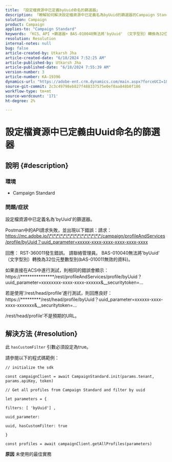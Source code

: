 ```yaml
---
title: 「設定檔資源中已定義byUuid命名的篩選器」
description: 「瞭解如何解決設定檔資源中已定義名為byUuid的篩選器的Campaign Standard問題。」
solution: Campaign
product: Campaign
applies-to: "Campaign Standard"
keywords: 「KCS、API +篩選器+ BAS-010040無法將'byUuid' （文字型別）轉換為32位元整數型別(bAS-010011無效的資料)」
resolution: Resolution
internal-notes: null
bug: false
article-created-by: Utkarsh Jha
article-created-date: "6/18/2024 7:52:25 AM"
article-published-by: Utkarsh Jha
article-published-date: "6/18/2024 7:55:39 AM"
version-number: 3
article-number: KA-19396
dynamics-url: "https://adobe-ent.crm.dynamics.com/main.aspx?forceUCI=1&pagetype=entityrecord&etn=knowledgearticle&id=b20cfcae-472d-ef11-840b-6045bd06eea5"
source-git-commit: 2c3c49798eb827f488337575e0ef0aa848b0f186
workflow-type: tm+mt
source-wordcount: '171'
ht-degree: 2%

---
```


# 設定檔資源中已定義由Uuid命名的篩選器

## 說明 {#description}


### <b>環境</b>

- Campaign Standard




### <b>問題/症狀</b>

設定檔資源中已定義名為&#39;byUuid&#39;的篩選器。

Postman中的API請求失敗，並出現以下錯誤：請求： https://mc.adobe.io/\*\*\*\*\*\*\*\*\*\*\*\*\*\*\*/campaign/profileAndServices/profile/byUuid？uuid_parameter=xxxxx-xxxx-xxxx-xxxx-xxxx-xxxx

回應： RST-360011發生錯誤。 請聯絡管理員。
BAS-010040無法將&#39;byUuid&#39; （文字型別）轉換為32位元整數型別(bAS-010011無效的資料)。

如果直接在ACS中進行測試，則相同的錯誤會顯示：https://\*\*\*\*\*\*\*\*\*\*\*\*\*\*\*/rest/profileAndServices/profile/byUuid？uuid_parameter=xxxxxxxx-xxxx-xxxx-xxxxxx&amp;__securitytoken=...

若是使用&#39;/rest/head/profile&#39;進行測試，則回應良好：https://\*\*\*\*\*\*\*\*\*/rest/head/profile/byUuid？uuid_parameter=xxxxxx-xxxx-xxxx-xxxxxxx&amp;__securitytoken=...

/rest/head/profile&#39;不是預期的URL。


## 解決方法 {#resolution}


此 `hasCustomFilter` 引數必須設定為true。

請參閱以下的程式碼範例：




```
// initialize the sdk
```




`const campaignClient = await CampaignStandard.init(params.tenant, params.apiKey, token)`

`// Get all profiles from Campaign Standard and filter by uuid`

`let parameters = {`

`filters: [ 'byUuid'] ,`

`uuid_parameter:`

`uuid, hasCustomFilter: true`

`}`

`const profiles = await campaignClient.getAllProfiles(parameters)`


<b>原因</b>
未使用的最佳實務
